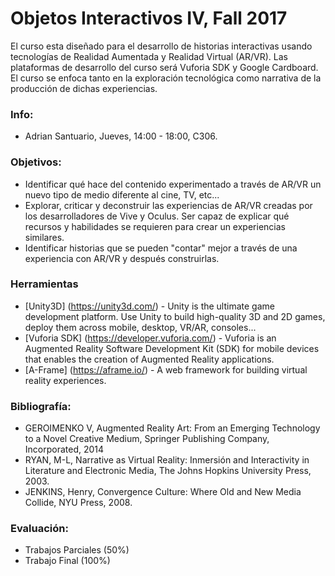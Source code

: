 # Objetos Interactivos IV, Fall 2017


El curso esta diseñado para el desarrollo de historias interactivas usando tecnologías de Realidad Aumentada y Realidad Virtual (AR/VR). Las plataformas de desarrollo del curso será Vuforia SDK y Google Cardboard. El curso se enfoca tanto en la exploración tecnológica como narrativa de la producción de dichas experiencias.

### Info:
  - Adrian Santuario, Jueves, 14:00 - 18:00, C306.
  
### Objetivos:
  - Identificar qué hace del contenido experimentado a través de AR/VR un nuevo tipo de medio diferente al cine, TV, etc...
  - Explorar, criticar y deconstruir las experiencias de AR/VR creadas por los desarrolladores de Vive y Oculus. Ser capaz de explicar qué recursos y habilidades se requieren para crear un experiencias similares.
  - Identificar historias que se pueden "contar" mejor a través de una experiencia con AR/VR y después construirlas.
  
  
### Herramientas

* [Unity3D] (https://unity3d.com/) - Unity is the ultimate game development platform. Use Unity to build high-quality 3D and 2D games, deploy them across mobile, desktop, VR/AR, consoles...
* [Vuforia SDK] (https://developer.vuforia.com/) - Vuforia is an Augmented Reality Software Development Kit (SDK) for mobile devices that enables the creation of Augmented Reality applications.
* [A-Frame] (https://aframe.io/) - A web framework for building virtual reality experiences.
### Bibliografía:
  - GEROIMENKO V, Augmented Reality Art: From an Emerging Technology to a
Novel Creative Medium, Springer Publishing Company, Incorporated, 2014
  - RYAN, M-L, Narrative as Virtual Reality: Inmersión and Interactivity in Literature and Electronic Media, The Johns Hopkins University Press, 2003.
  - JENKINS, Henry, Convergence Culture: Where Old and New Media Collide, NYU Press, 2008.


### Evaluación:
  - Trabajos Parciales (50%)
  - Trabajo Final (100%)

